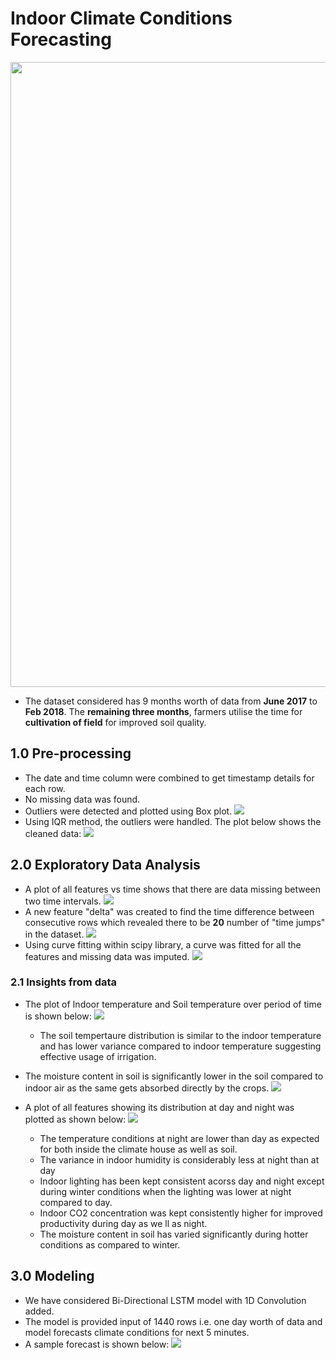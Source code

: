 # Indoor Climate Conditions Forecasting

<p align="center">
  <img width="1000" src="https://github.com/sanjayd89/Algeria_GreenHouse/blob/main/Sub%20Project%201%20-%20Indoor%20Climate%20Condition/images/climate-basics.jpg"
</p>

- The dataset considered has 9 months worth of data from **June 2017** to **Feb 2018**. The **remaining three months**, farmers utilise the time for **cultivation of field** for improved soil quality.

## 1.0 Pre-processing
- The date and time column were combined to get timestamp details for each row.
- No missing data was found.
- Outliers were detected and plotted using Box plot.
![](https://github.com/sanjayd89/Algeria_GreenHouse/blob/main/Sub%20Project%201%20-%20Indoor%20Climate%20Condition/images/outlier.png)
- Using IQR method, the outliers were handled. The plot below shows the cleaned data:
![](https://github.com/sanjayd89/Algeria_GreenHouse/blob/main/Sub%20Project%201%20-%20Indoor%20Climate%20Condition/images/cleaned%20data.png)

## 2.0 Exploratory Data Analysis
- A plot of all features vs time shows that there are data missing between two time intervals.
![](https://github.com/sanjayd89/Algeria_GreenHouse/blob/main/Sub%20Project%201%20-%20Indoor%20Climate%20Condition/images/time%20vs%20feature%20showing%20missing%20dates.png)
- A new feature "delta" was created to find the time difference between consecutive rows which revealed there to be **20** number of "time jumps" in the dataset.
![](https://github.com/sanjayd89/Algeria_GreenHouse/blob/main/Sub%20Project%201%20-%20Indoor%20Climate%20Condition/images/delta%20timestamps.png)
- Using curve fitting within scipy library, a curve was fitted for all the features and missing data was imputed.
![](https://github.com/sanjayd89/Algeria_GreenHouse/blob/main/Sub%20Project%201%20-%20Indoor%20Climate%20Condition/images/curve%20fitting.png)

### 2.1 Insights from data
- The plot of Indoor temperature and Soil temperature over period of time is shown below:
![](https://github.com/sanjayd89/Algeria_GreenHouse/blob/main/Sub%20Project%201%20-%20Indoor%20Climate%20Condition/images/indoor%20temp%20vs%20soil%20temp.png)
	- The soil tempertaure distribution is similar to the indoor temperature and has lower variance compared to indoor temperature suggesting effective usage of irrigation.
- The moisture content in soil is significantly lower in the soil compared to indoor air as the same gets absorbed directly by the crops.
![](https://github.com/sanjayd89/Algeria_GreenHouse/blob/main/Sub%20Project%201%20-%20Indoor%20Climate%20Condition/images/RH%20vs%20soil%20moisture.png)

- A plot of all features showing its distribution at day and night was plotted as shown below:
![](https://github.com/sanjayd89/Algeria_GreenHouse/blob/main/Sub%20Project%201%20-%20Indoor%20Climate%20Condition/images/day%20night%20performance.png)
	- The temperature conditions at night are lower than day as expected for both inside the climate house as well as soil.
	- The variance in indoor humidity is considerably less at night than at day
	- Indoor lighting has been kept consistent acorss day and night except during winter conditions when the lighting was lower at night compared to day.
	- Indoor CO2 concentration was kept consistently higher for improved productivity during day as we ll as night.
	- The moisture content in soil has varied significantly during hotter conditions as compared to winter.

## 3.0 Modeling
- We have considered Bi-Directional LSTM model with 1D Convolution added.
- The model is provided input of 1440 rows i.e. one day worth of data and model forecasts climate conditions for next 5 minutes.
- A sample forecast is shown below:
![](https://github.com/sanjayd89/Algeria_GreenHouse/blob/main/Sub%20Project%201%20-%20Indoor%20Climate%20Condition/images/prediction.png)
